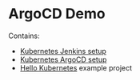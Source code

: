 # ArgoCD Demo

Contains:
- [Kubernetes Jenkins setup](./setup-jenkins)
- [Kubernetes ArgoCD setup](./setup-argocd)
- [Hello Kubernetes](./hello-kubernetes) example project
